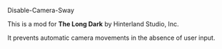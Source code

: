 Disable-Camera-Sway


This is a mod for **The Long Dark** by Hinterland Studio, Inc.

It prevents automatic camera movements in the absence of user input.